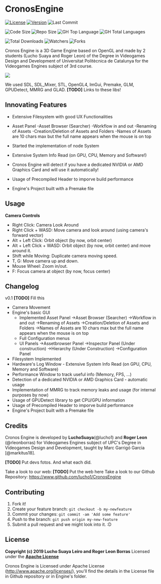 ﻿# CronosEngine
[![License](https://img.shields.io/github/license/lucho1/CronosEngine?color=red&label=License&style=plastic)](https://github.com/lucho1/CronosEngine/blob/master/LICENSE)
[![Version](https://img.shields.io/github/v/tag/lucho1/CronosEngine?color=blue&label=Version&style=plastic)](https://github.com/lucho1/CronosEngine/releases)
![Last Commit](https://img.shields.io/github/last-commit/lucho1/CronosEngine?color=blue&label=Last%20Commit&style=plastic)

![Code Size](https://img.shields.io/github/languages/code-size/lucho1/CronosEngine?color=green&label=Code%20Size&style=plastic)
![Repo Size](https://img.shields.io/github/repo-size/lucho1/CronosEngine?color=green&label=Repo%20Size&style=plastic)
![GH Top Language](https://img.shields.io/github/languages/top/lucho1/CronosEngine?color=green&style=plastic)
![GH Total Languages](https://img.shields.io/github/languages/count/lucho1/CronosEngine?color=green&style=plastic)

![Total Downloads](https://img.shields.io/github/downloads/lucho1/CronosEngine/total?color=green&label=Total%20Downloads&style=plastic)
![Watchers](https://img.shields.io/github/watchers/lucho1/CronosEngine?style=social)
![Forks](https://img.shields.io/github/forks/lucho1/CronosEngine?style=social)

Cronos Engine is a 3D Game Engine based on OpenGL and made by 2 students (Lucho Suaya and Roger Leon) of the Degree in Videogames Design and Development of Universitat Politècnica de Catalunya for the Videogames Engines subject of 3rd course.

![](https://raw.githubusercontent.com/lucho1/CronosEngine/Cronos_development/CronosEngine/Cronos/res/Icons/Cronos_Engine_Logo.png)

We used SDL, SDL_Mixer, STL, OpenGL4, ImGui, Premake, GLM, GPUDetect, MMRG and GLAD.
**[TODO]** Links to these libs!

## Innovating Features
* Extensive Filesystem with good UX Functionalities
* Asset Panel
	-Asset Browser (Searcher)
	-Workflow in and out
	-Renaming of Assets
	-Creation/Deletion of Assets and Folders
	-Names of Assets are 10 chars max but the full name appears when the mouse is on top

* Started the implementation of node System
* Extensive System Info Read (on GPU, CPU, Memory and Software!)
* Cronos Engine will detect if you have a dedicated NVIDIA or AMD Graphics Card and will use it automatically!
* Usage of Precompiled Header to imporve build performance
* Engine's Project built with a Premake file

## Usage
**Camera Controls**
* Right Click:			Camera Look Around
* Right Click + WASD:		Move camera and look around (using camera's forward vector)
* Alt + Left Click:		Orbit object (by now, orbit center)
* Alt + Left Click + WASD:	Orbit object (by now, orbit center) and move around it.
* Shift while Moving:		Duplicate camera moving speed.
* T, G:				Move camera up and down.
* Mouse Wheel:			Zoom in/out.
* F:					Focus camera at object (by now, focus center)

## Changelog
v0.1 **[TODO]** Fill this
* Camera Movement
* Engine's basic GUI
   * Implemented Asset Panel
				->Asset Browser (Searcher)
				->Workflow in and out
				->Renaming of Assets
				->Creation/Deletion of Assets and Folders
				->Names of Assets are 10 chars max but the full name appears when the mouse is on top
   * Full Configuration menus
   * UI Panels
				->Assetbrowser Panel
				->Inspector Panel (Under construction)
				->Hierarchy (Under Construction)
				->Configuration Panel
* Filesystem Implemented
* Hardware's Log Window - Extensive System Info Read (on GPU, CPU, Memory and Software)
* Performance Window to track useful info (Memory, FPS, ...)
* Detection of a dedicated NVIDIA or AMD Graphics Card - automatic usage
* Implementation of MMRG to track memory leaks and usage (for internal purposes by now)
* Usage of GPUDetect library to get CPU/GPU information
* Usage of Precompiled Header to imporve build performance
* Engine's Project built with a Premake file

## Credits
Cronos Engine is developed by **LuchoSuaya**(@lucho1) and **Roger Leon** (@rleonborras) for Videogames Engines subject of UPC's Degree in Videogames Design and Development, taught by Marc Garrigó Garcia [@markitus18].

**[TODO]** Put devs fotos. And what each did.

Take a look to our web: **[TODO]** Put the web here
Take a look to our Github Repository: https://www.github.com/lucho1/CronosEngine

## Contributing
1. Fork it!
2. Create your feature branch: `git checkout -b my-newfeature`
3. Commit your changes: `git commit -am 'Add some
feature'`
4. Push to the branch: `git push origin my-new-feature`
5. Submit a pull request and we might look into it. :D

## License
**Copyright (c) 2019 Lucho Suaya Leiro and Roger Leon Borras**
Licensed under the **[Apache License](LICENSE.txt)**

Cronos Engine is Licensed under Apache License (http://www.apache.org/licenses/), you'll find the details in the License file in Github repository or in Engine's folder.
